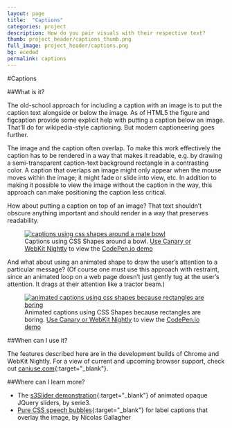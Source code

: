```yaml
---
layout: page
title:  "Captions"
categories: project
description: How do you pair visuals with their respective text?
thumb: project_header/captions_thumb.png
full_image: project_header/captions.png
bg: eceded
permalink: captions
---
```

#Captions

##What is it?

The old-school approach for including a caption with an image is to put the caption text alongside or below the image. As of HTML5 the figure and figcaption provide some explicit help with putting a caption below an image. That'll do for wikipedia-style captioning. But modern captioneering goes further.

The image and the caption often overlap. To make this work effectively the caption has to be rendered in a way that makes it readable, e.g. by drawing a semi-transparent caption-text background rectangle in a contrasting color. A caption that overlaps an image might only appear when the mouse moves within the image; it might fade or slide into view, etc. In addition to making it possible to view the image without the caption in the way, this approach can make positioning the caption less critical.

How about putting a caption on top of an image? That text shouldn’t obscure anything important and should render in a way that preserves readability.

<figure>
  <a href="{{site.baseurl}}/img/captionshapesmate.jpg">
    <img src="{{site.baseurl}}/img/captionshapesmate.jpg" alt="captions using css shapes around a mate bowl">
  </a>
  <figcaption>Captions using CSS Shapes around a bowl. <a href="{{site.baseurl}}/enable/">Use Canary or WebKit Nightly</a> to view the <a href="http://codepen.io/adobe/pen/yoEvB">CodePen.io demo</a></figcaption>
</figure>

And what about using an animated shape to draw the user’s attention to a particular message? (Of course one must use this approach with restraint, since an animated loop on a web page doesn’t just gently tug at the user’s attention. It drags at their attention like a tractor beam.)

<figure>
  <a href="{{site.baseurl}}/img/captionshapesboring.png">
    <img src="{{site.baseurl}}/img/blendmodes.png" alt="animated captions using css shapes because rectangles are boring">
  </a>
  <figcaption>Animated captions using CSS Shapes because rectangles are boring. <a href="{{site.baseurl}}/enable/">Use Canary or WebKit Nightly</a> to view the <a href="http://codepen.io/adobe/pen/sGvLE">CodePen.io demo</a></figcaption>
</figure>

##When can I use it?

The features described here are in the development builds of Chrome and WebKit Nightly. For a view of current and upcoming browser support, check out [caniuse.com](http://caniuse.com/#search=shapes){:target="_blank"}.

##Where can I learn more?

* The [s3Slider demonstration](http://www.serie3.info/s3slider/demonstration.html){:target="_blank"} of animated opaque JQuery sliders, by serie3. 
* [Pure CSS speech bubbles](http://nicolasgallagher.com/pure-css-speech-bubbles/){:target="_blank"} for label captions that overlay the image, by Nicolas Gallagher

